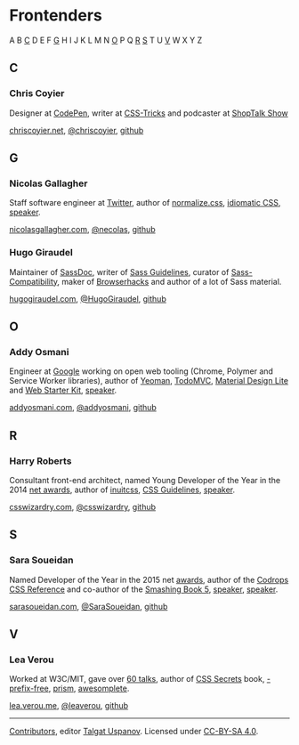 # Frontenders

A B [C](#c) D E F [G](#g) H I J K L M N [O](#o) P Q [R](#r) [S](#s) T U [V](#v) W X Y Z

## C

### Chris Coyier

Designer at [CodePen](http://codepen.io/), writer at [CSS-Tricks]((http://css-tricks.com)) and podcaster at [ShopTalk Show](http://shoptalkshow.com)

[chriscoyier.net](http://chriscoyier.net/), [@chriscoyier](https://twitter.com/chriscoyier), [github](https://github.com/chriscoyier)

## G

### Nicolas Gallagher

Staff software engineer at [Twitter](https://twitter.com/), author of [normalize.css](https://github.com/necolas/normalize.css), [idiomatic CSS](https://github.com/necolas/idiomatic-css), [speaker](https://speakerdeck.com/necolas).

[nicolasgallagher.com](http://nicolasgallagher.com), [@necolas](https://twitter.com/necolas), [github](https://github.com/necolas)

### Hugo Giraudel

Maintainer of [SassDoc](http://sassdoc.com/), writer of [Sass Guidelines](http://sass-guidelin.es/), curator of [Sass-Compatibility](http://sass-compatibility.github.io/), maker of [Browserhacks](http://browserhacks.com/) and author of a lot of Sass material.

[hugogiraudel.com](http://hugogiraudel.com/), [@HugoGiraudel](https://twitter.com/HugoGiraudel), [github](https://github.com/hugogiraudel)

## O

### Addy Osmani

Engineer at [Google](https://www.google.com) working on open web tooling (Chrome, Polymer and Service Worker libraries), author of [Yeoman](http://yeoman.io/), [TodoMVC](http://todomvc.com/), [Material Design Lite](https://www.getmdl.io/) and [Web Starter Kit](https://developers.google.com/web/tools/starter-kit/), [speaker](http://lanyrd.com/profile/addyosmani/).

[addyosmani.com](https://addyosmani.com/), [@addyosmani](https://twitter.com/addyosmani), [github](https://github.com/addyosmani)

## R

### Harry Roberts

Consultant front-end architect, named Young Developer of the Year in the 2014 [net awards](https://thenetawards.com/previous-winners/), author of [inuitcss](http://inuitcss.com/), [CSS Guidelines](http://cssguidelin.es/), [speaker](http://csswizardry.com/speaking/).

[csswizardry.com](http://csswizardry.com/), [@csswizardry](https://twitter.com/csswizardry), [github](https://github.com/csswizardry)

## S

### Sara Soueidan

Named Developer of the Year in the 2015 net [awards](https://thenetawards.com/), author of the [Codrops CSS Reference](http://tympanus.net/codrops/css_reference) and co-author of the [Smashing Book 5](https://www.smashingmagazine.com/2015/03/real-life-responsive-web-design-smashing-book-5/), [speaker](https://sarasoueidan.com/speaking), [speaker](https://sarasoueidan.com/speaking/).

[sarasoueidan.com](http://sarasoueidan.com), [@SaraSoueidan](https://twitter.com/SaraSoueidan), [github](https://github.com/SaraSoueidan)

## V

### Lea Verou

Worked at W3C/MIT, gave over [60 talks](http://lea.verou.me/speaking/), author of [CSS Secrets](https://twitter.com/CSSSecretsBook) book, [-prefix-free](http://leaverou.github.io/prefixfree/), [prism](http://prismjs.com/), [awesomplete](http://leaverou.github.io/awesomplete/).

[lea.verou.me](http://lea.verou.me/), [@leaverou](https://twitter.com/leaverou), [github](https://github.com/SaraSoueidan)


---

[Contributors](https://github.com/talgautb/frontender/graphs/contributors), editor [Talgat Uspanov](http://www.gtalk.kz). Licensed under [CC-BY-SA 4.0](https://creativecommons.org/licenses/by-sa/4.0).